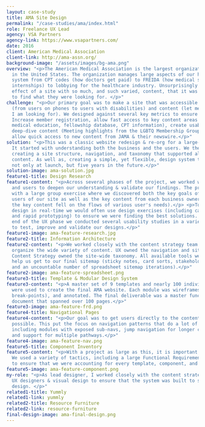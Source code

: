 ```yaml
---
layout: case-study
title: AMA Site Design
permalink: "/case-studies/ama/index.html"
role: Freelance UX Lead
agency: VSA Partners
agency-link: https://www.vsapartners.com/
date: 2016
client: American Medical Association
client-link: http://ama-assn.org/
background-image: "/assets/images/bg-ama.png"
overview: "<p>The American Medical Association is the largest organization of physicians
  in the United States. The organization manages large aspects of our health care
  system from CPT codes (how doctors get paid) to FREIDA (how medical students find
  internships) to lobbying for the healthcare industry. Unsurprisingly this had the
  effect of a site with so much, and such varied, content, that it was hard for users
  to find what they were looking for. </p>"
challenge: "<p>Our primary goal was to make a site that was accessible in both design
  (from users on phones to users with disabilities) and content (let me find what
  I am looking for). We designed against several key metrics to ensure our success&#58;
  Increase member registration, allow fast access to key content areas (continuing
  medical education, fellowship database, CPT information), create usable paths to
  deep-dive content (Meeting highlights from the LGBTQ Membership Group’s annual meeting),
  allow quick access to new content from JAMA & their newswire.</p>"
solution: "<p>This was a classic website redesign & re-org for a large-scale organization.
  It started with understanding both the business and the users. We then focused on
  creating a site structure, navigation, and taxonomy that supported all of the site
  content. As well as, creating a simple, yet flexible, design system that would work
  not only at launch, but five years in the future.</p>"
solution-image: ama-solution.jpg
feature1-title: Design Research
feature1-content: "<p>Across several phases of the project, we worked with both stakeholders
  and users to deepen our understanding & validate our findings. The project began
  with a large group exercise where we discovered both the key goals of the different
  users of our site as well as the key content from each business owner (and where
  the key content fell on the flows of various user's needs).</p> <p>To validate our
  design in real-time we would often use design exercises (including card sorting
  and rapid prototyping) to ensure we were finding the best solutions. Nearing the
  end of the UX phase we conducted several usability studies in a variety of markets
  to test, improve and validate our designs.</p>"
feature1-image: ama-feature-research.jpg
feature2-title: Information Architecture
feature2-content: "<p>We worked closely with the content strategy team to digest and
  organize the wide variety of content. UX owned the navigation and sitemap, where
  Content Strategy owned the site-wide taxonomy. All available tools were used to
  help us get to our final sitemap (sticky notes, card sorts, stakeholder interviews,
  and an uncountable number of spreadsheet sitemap iterations).</p>"
feature2-image: ama-feature-spreadsheet.png
feature3-title: Template & Modular Design System
feature3-content: "<p>A master set of 9 templates and nearly 100 individual modules
  were used to create the final AMA website. Each module was wireframes (across 3
  break-points), and annotated. The final deliverable was a master functional requirements
  document that spanned over 100 pages.</p>"
feature3-image: ama-feature-frd.png
feature4-title: Navigational Pages
feature4-content: "<p>Our goal was to get users directly to the content as fast as
  possible. This put the focus on navigation patterns that do a lot of heavy lifting
  including modules with exposed sub-navs, jump navigation for longer content pages,
  and support for multiple pathways.</p>"
feature4-image: ama-feature-nav.png
feature5-title: Component Inventory
feature5-content: "<p>With a project as large as this, it is important to stay organized.
  We used a variety of tactics, including a large Functional Requirements Document,
  to ensure that we were accounting for every template, component, and page.</p>"
feature5-image: ama-feature-component.png
my-role: "<p>As lead designer, I worked closely with the content strategy team, additional
  UX designers & visual design to ensure that the system was built to support the
  design. </p>"
related1-title: Yummly
related1-link: yummly
related2-title: Resource Furniture
related2-link: resource-furniture
final-design-image: ama-final-design.png
---
```


